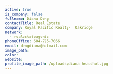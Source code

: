 ```yaml
---
active: true
is_company: false
fullname: Diana Deng
contactTitle: Real Estate
company: Royal Pacific Realty-  Oakridge
network:
  - realestateagents
phoneOffice: 604-725-7066
email: dengdiana@hotmail.com
image_path:
color:
website:
profile_image_path: /uploads/diana headshot.jpg
---
```

